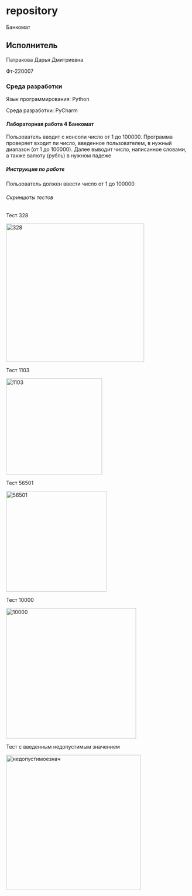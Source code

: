 # repository
Банкомат

## Исполнитель
Патракова Дарья Дмитриевна

Фт-220007

### Среда разработки
Язык программирования: Python

Среда разработки: PyCharm

#### Лабораторная работа 4 Банкомат
Пользователь вводит с консоли число от 1 до 100000. 
Программа проверяет входит ли число, введенное пользователем, в нужный диапазон (от 1 до 100000).
Далее выводит число, написанное словами, а также валюту (рубль) в нужном падеже

##### Инструкция по работе
Пользователь должен ввести число от 1 до 100000

###### Скриншоты тестов
Тест 328

<img width="377" alt="328" src="https://github.com/dashenyka/repository/assets/146252024/6d51d277-cee8-48a3-b5ea-a7ec7f9483a8">

Тест 1103

<img width="262" alt="1103" src="https://github.com/dashenyka/repository/assets/146252024/9384a4d5-53d2-43b6-9e03-5e42f372cd8b">

Тест 56501

<img width="274" alt="56501" src="https://github.com/dashenyka/repository/assets/146252024/7d601d8e-28d6-4ae5-99c7-403034514e65">

Тест 10000

<img width="355" alt="10000" src="https://github.com/dashenyka/repository/assets/146252024/cfbc746c-ddf7-4ec9-bae8-fa57eabccac3">

Тест с введенным недопустимым значением

<img width="368" alt="недопустимоезнач" src="https://github.com/dashenyka/repository/assets/146252024/ce16fd8b-17c1-49fe-b82e-9721dba997c1">

